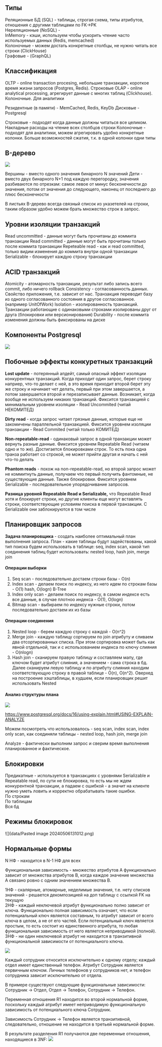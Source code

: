 ## Типы
Реляционные БД (SQL) - таблицы, строгая схема, типы атрибутов, отношения с другими таблицами по FK->PK  
Нереляционные (NoSQL) -   
InMemory - кэши, используем чтобы ускорить чтение часто используемых данных (Redis, memcached)  
Колоночные - можем достать конкретные столбцы, не нужно читать все строки (ClickHouse)   
Графовые - (GraphQL)


## Классификация
OLTP - online transaction procesing, небольшие транзакции, короткое время жизни запросов (Postgres, Redis). Строковые
OLAP - online analytical processing, агрегирует данные с многих таблиц (Clickhouse). Колоночные. Для аналитики

Резидентные (в памяти) - MemCached, Redis, KeyDb
Дисковые - Postgresql

Строковые - подходят когда данные должны читаться все целиком. Накладные расходы на чтение всех столбцов строки
Колоночные - подходят для аналитики, можем агрегировать удобно конкретные колонки. Больше возможностей сжатия, т.к. в одной колонки одни типы

## B-дерево
![](data/20240426093639.png)

Вершины - вместо одного значения бинарного N значений
Дети - вместо двух бинарного N+1 под каждую перегородку, значения разбиваются по отрезкам: самое левое от минус бесконечности до значения, потом от значения до следующего, наконец от последнего до плюс бесконечности

В листьях B-дерево всегда связный список из указетелей на строки, таким образом удобно можем брать множество строк в запрос.

## Уровни изоляции транзакций
Read uncommitted - данные могут быть прочитаны до коммита транзакции
Read committed - данные могут быть прочитаны только после коммита транзакции
Repeteable read - как и read committed, только видим изменения до коммита внутри одной транзакции
Serializable - блокирует каждую строку транзакции

## ACID транзакций
Atomicity - атомарность транзакции, результат либо запись всего commit, либо ничего rollback
Consistency - согласованность данных. Свойство приложения, т.е. зависит от нас. Транзакция переводит базу из одного согласованного состояния в другое согласованное. (например UnitOfWork)
Isolation - изолированность транзакций. Транзакции работающие с одинаковыми строками изолированы друг от друга (блокировки или версионирования)
Durability - после коммита изменения должны быть фиксированы на диске


## Компоненты Postgresql
![](data/20240426161700.png)

## Побочные эффекты конкуретных транзакций
**Lost update** - потерянный апдейт, самый опасный эффект изоляции конкурентных транзакций. Когда приходит один запрос, берет строку наприер, что-то делает с ней, в это время приходит второй берет эту же строку и начинает чет делать, первый при этом завершается, а потом завершается второй и перезаписывает данные. Возникает, когда вообще не используем никаких транзакций. Фиксится транзакцией с минимальным уровнем изоляции - Read Uncommited (читай НЕКОМИТЕД)

**Dirty read** - когда запрос читает грязные данные, которые еще не закомичены параллельной транзакцией. Фиксится уровнем изоляции транзакции - Read Commited (читай только КОМИТЕД)

**Non-repeatable-read** - одинаковый запрос в одной транзакции может вернуть разные данные. Фиксится уровнем Repeatable Read (читаем одно и то же). Достигается блокировками строк. То есть пока одна транза работает со строкой, не может прийти другая и начать с ней что-то делать

**Phantom reads** - похож на non-repeatable-read, но второй запрос может не коммитнуть данные, получаем что первый получить фантомные, не существующие данные. Также блокировки. Фиксится уровнем Serializable - последовательное упорядочивание запросов.

**Разница уровней Repeatable Read и Serializable,** что Repeatable Read хотя и блокирует строки, но другие клиенты еще могут вставлять строки, соответствующие условиям поиска в первой транзакции. С Serializable они заблокируются в том числе

## Планировщик запросов
**Задача планировщика** - создать наиболее оптимальный план выполнения запроса. План - какие таблицы будут задействованы, какой тип поиска будем использовать в таблице: seq, index scan, какой тип соединения таблиц будет использовать: nested loop, hash join, merge join

#### Операции выборки
1. Seq scan - последовательно достаем строки базы - O(n)
2. Index scan - делаем поиск по индексу, из него идем по строкам базы - O(1) hash, O(logn) B-Tree
3. Index only scan - делаем поиск по индексу, в самом индексе есть все данные, в случае плотноо индекса - O(1), O(logn)
4. Bitmap scan - выбираем по индексу нужные строки, потом последовательно достаем их из базы

#### Операции соединения
1. Nested loop - берем каждую строку с каждой - O(n^2)
2. Merge join - каждую таблицу сортируем по join атрибуту и сливаем два отсортированных списка. При этом сортировка может быть как явной отдельной, так и с использованием индекса по ключу слияния - O(nlogn)
3. Hash join - сканируем правую таблицу и составляем мапу, где ключом будет атрибут слияния, а значением - сама строка в бд. Далее сканируем левую таблицу и по атрибуту слияния находим соответствующую строку в правой таблице - O(n), O(n^2). Оверхед на построение хэштаблицы, в худшем, если планировщик решит использовать Nested

#### Анализ структуры плана
![](data/20240506210304.png)

https://www.postgresql.org/docs/16/using-explain.html#USING-EXPLAIN-ANALYZE

Можем посмотреть что использовалось - seq scan, index scan, index only scan, как соединяли таблицы - nested loop, hash join, merge join

Analyze - фактически выполним запрос и сверим время выполнения планированное и фактическое. 

## Блокировки
Предикатные - используется в транзакциях с уровнями Serializable и Repeatable read, по сути не блокировка, то есть мы не ждем конкурентной транзакции, а падаем с ошибкой - а значит на клиенте нужно уметь ловить и корректно обрабатывать такие ошибки.  
По строкам  
По таблицам  
Вся бд

## Режимы блокировок
![](data/Pasted image 20240506131012.png)

## Нормальные формы
N НФ - находится в N-1 НФ для всех

Функциональная зависимость - множество атрибутов A функционально зависит от множества атрибутов B, когда каждое значение множества A связано ровно с одним значением множества B. 

1НФ - скалярные, атомарные, неделимые значения, т.е. нету списков значений - решается декомпозицией на доп таблицу с ссылкой FK на текущую  
2НФ - каждый неключевой атрибут функционально полно зависит от ключа. Функционально полная зависимость означает, что если потенциальный ключ является составным, то атрибут зависит от всего ключа в целом, а не от его частей. Если потенциальный ключ является простым, то есть состоит из единственного атрибута, то любая функциональная зависимость от него является неприводимой (полной).
3НФ - ни один неключевой атрибут не находится в транзитивной функциональной зависимости от потенциального ключа. 

![](data/20240506200508.png)

Каждый сотрудник относится исключительно к одному отделу; каждый отдел имеет единственный телефон. Атрибут Сотрудник является первичным ключом. Личных телефонов у сотрудников нет, и телефон сотрудника зависит исключительно от отдела.

В примере существуют следующие функциональные зависимости: Сотрудник → Отдел, Отдел → Телефон, Сотрудник → Телефон.

Переменная отношения R1 находится во второй нормальной форме, поскольку каждый атрибут имеет неприводимую функциональную зависимость от потенциального ключа Сотрудник.

Зависимость Сотрудник → Телефон является транзитивной, следовательно, отношение не находится в третьей нормальной форме.

В результате разделения R1 получаются две переменные отношения, находящиеся в 3NF:
![](data/20240506200547.png)